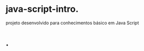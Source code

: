    # java-script-intro.  
       
projeto desenvolvido para conhecimentos básico em Java Script

<h1>   </  h1>. 
 